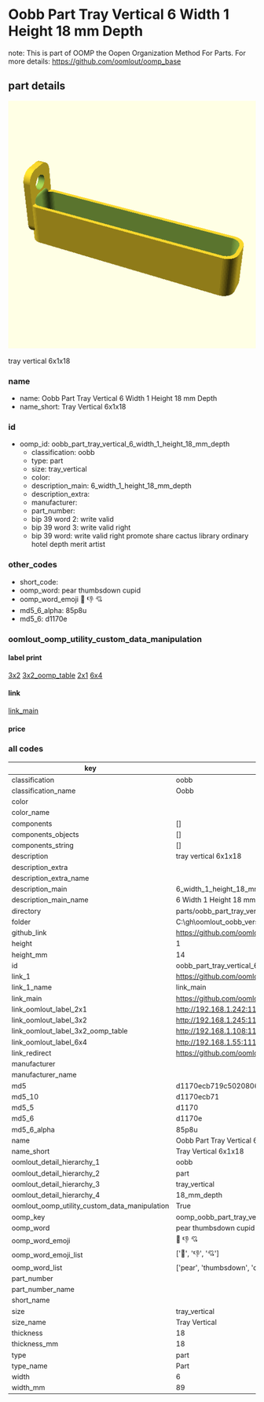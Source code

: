 # Oobb Part Tray Vertical 6 Width 1 Height 18 mm Depth  

note: This is part of OOMP the Oopen Organization Method For Parts. For more details: https://github.com/oomlout/oomp_base

##  part details
  

[![](3dpr.png)](3dpr.png)

tray vertical 6x1x18



### name
* name: Oobb Part Tray Vertical 6 Width 1 Height 18 mm Depth
* name_short: Tray Vertical 6x1x18 
### id
* oomp_id: oobb_part_tray_vertical_6_width_1_height_18_mm_depth
  * classification: oobb
  * type: part
  * size: tray_vertical
  * color: 
  * description_main: 6_width_1_height_18_mm_depth
  * description_extra: 
  * manufacturer: 
  * part_number: 
  * bip 39 word 2: write valid
  * bip 39 word 3: write valid right
  * bip 39 word: write valid right promote share cactus library ordinary hotel depth merit artist

### other_codes
* short_code: 
* oomp_word: pear thumbsdown cupid
* oomp_word_emoji :pear: :thumbsdown: :cupid:
* md5_6_alpha: 85p8u
* md5_6: d1170e






### oomlout_oomp_utility_custom_data_manipulation
#### label print
[3x2](http://192.168.1.245:1112/?label=oomp%2085p8u)
[3x2_oomp_table](http://192.168.1.108:1112/?label=oomp%2085p8u)
[2x1](http://192.168.1.242:1112/?label=oomp%2085p8u)
[6x4](http://192.168.1.55:1112/?label=oomp%2085p8u)    

#### link

[link_main](https://github.com/oomlout/oomlout_oobb_version_4_generated_parts/tree/main/navigation_oomp/oobb/part/tray_vertical/6_width_1_height_18_mm_depth/part)                              

#### price







### all codes 
| key | value |  
| --- | --- |  
| classification | oobb |  
| classification_name | Oobb |  
| color |  |  
| color_name |  |  
| components | [] |  
| components_objects | [] |  
| components_string | [] |  
| description | tray vertical 6x1x18 |  
| description_extra |  |  
| description_extra_name |  |  
| description_main | 6_width_1_height_18_mm_depth |  
| description_main_name | 6 Width 1 Height 18 mm Depth |  
| directory | parts/oobb_part_tray_vertical_6_width_1_height_18_mm_depth |  
| folder | C:\gh\oomlout_oobb_version_4_generated_parts\parts\oobb_part_tray_vertical_6_width_1_height_18_mm_depth |  
| github_link | https://github.com/oomlout/oomlout_oomp_part_src/tree/main/parts/oobb_part_tray_vertical_6_width_1_height_18_mm_depth |  
| height | 1 |  
| height_mm | 14 |  
| id | oobb_part_tray_vertical_6_width_1_height_18_mm_depth |  
| link_1 | https://github.com/oomlout/oomlout_oobb_version_4_generated_parts/tree/main/navigation_oomp/oobb/part/tray_vertical/6_width_1_height_18_mm_depth/part |  
| link_1_name | link_main |  
| link_main | https://github.com/oomlout/oomlout_oobb_version_4_generated_parts/tree/main/navigation_oomp/oobb/part/tray_vertical/6_width_1_height_18_mm_depth/part |  
| link_oomlout_label_2x1 | http://192.168.1.242:1112/?label=oomp%2085p8u |  
| link_oomlout_label_3x2 | http://192.168.1.245:1112/?label=oomp%2085p8u |  
| link_oomlout_label_3x2_oomp_table | http://192.168.1.108:1112/?label=oomp%2085p8u |  
| link_oomlout_label_6x4 | http://192.168.1.55:1112/?label=oomp%2085p8u |  
| link_redirect | https://github.com/oomlout/oomlout_oobb_version_4_generated_parts/tree/main/parts/oobb_tray_vertical_06_01_18 |  
| manufacturer |  |  
| manufacturer_name |  |  
| md5 | d1170ecb719c502080629ac373bc37f4 |  
| md5_10 | d1170ecb71 |  
| md5_5 | d1170 |  
| md5_6 | d1170e |  
| md5_6_alpha | 85p8u |  
| name | Oobb Part Tray Vertical 6 Width 1 Height 18 mm Depth |  
| name_short | Tray Vertical 6x1x18  |  
| oomlout_detail_hierarchy_1 | oobb |  
| oomlout_detail_hierarchy_2 | part |  
| oomlout_detail_hierarchy_3 | tray_vertical |  
| oomlout_detail_hierarchy_4 | 18_mm_depth |  
| oomlout_oomp_utility_custom_data_manipulation | True |  
| oomp_key | oomp_oobb_part_tray_vertical_6_width_1_height_18_mm_depth |  
| oomp_word | pear thumbsdown cupid |  
| oomp_word_emoji | :pear: :thumbsdown: :cupid: |  
| oomp_word_emoji_list | [':pear:', ':thumbsdown:', ':cupid:'] |  
| oomp_word_list | ['pear', 'thumbsdown', 'cupid'] |  
| part_number |  |  
| part_number_name |  |  
| short_name |  |  
| size | tray_vertical |  
| size_name | Tray Vertical |  
| thickness | 18 |  
| thickness_mm | 18 |  
| type | part |  
| type_name | Part |  
| width | 6 |  
| width_mm | 89 |  
